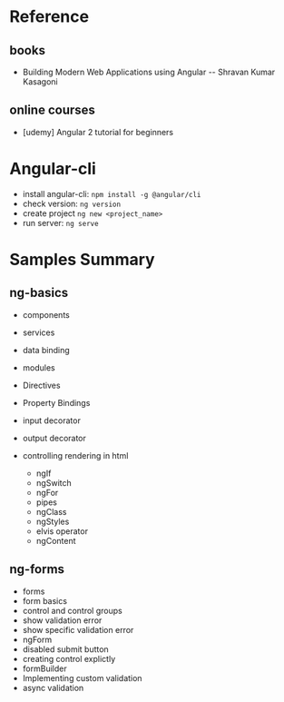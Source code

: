 Reference 
============

## books

* Building Modern Web Applications using Angular  -- Shravan Kumar Kasagoni 

## online courses

* [udemy] Angular 2 tutorial for beginners 


Angular-cli
============

* install angular-cli: `npm install -g @angular/cli`
* check version: `ng version`
* create project `ng new <project_name>`
* run server:   `ng serve`

Samples Summary
================

## ng-basics

* components
* services
* data binding

* modules
* Directives
* Property Bindings
* input decorator
* output decorator
* controlling rendering in html
    * ngIf
    * ngSwitch
    * ngFor
    * pipes
    * ngClass
    * ngStyles
    * elvis operator
    * ngContent


## ng-forms

* forms
* form basics
* control and control groups
* show validation error
* show specific validation error
* ngForm
* disabled submit button
* creating control explictly
* formBuilder
* Implementing custom validation
* async validation



